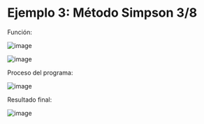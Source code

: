 # Ejemplo 3: Método Simpson 3/8

Función:

![image](https://github.com/22030130/Numerical-Methods-/assets/147437999/44ac0e58-0cf4-4367-af4c-f47559a9edde)

![image](https://github.com/22030130/Numerical-Methods-/assets/147437999/e3282d16-fa9a-4434-9d61-8345fc915bbe)

Proceso del programa: 

![image](https://github.com/22030130/Numerical-Methods-/assets/147437999/e2eda385-d631-41e7-a182-268f7ed52da4)

Resultado final:

![image](https://github.com/22030130/Numerical-Methods-/assets/147437999/436eb02e-f86b-4b39-bb8a-1fa20f67a153)



